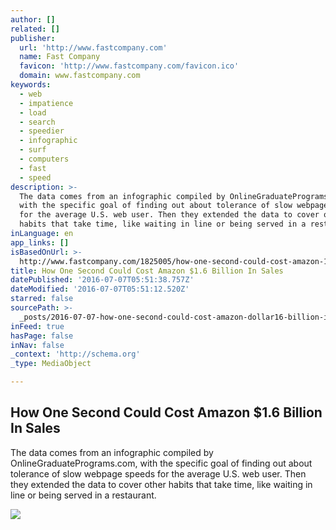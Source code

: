 ```yaml
---
author: []
related: []
publisher:
  url: 'http://www.fastcompany.com'
  name: Fast Company
  favicon: 'http://www.fastcompany.com/favicon.ico'
  domain: www.fastcompany.com
keywords:
  - web
  - impatience
  - load
  - search
  - speedier
  - infographic
  - surf
  - computers
  - fast
  - speed
description: >-
  The data comes from an infographic compiled by OnlineGraduatePrograms.com,
  with the specific goal of finding out about tolerance of slow webpage speeds
  for the average U.S. web user. Then they extended the data to cover other
  habits that take time, like waiting in line or being served in a restaurant.
inLanguage: en
app_links: []
isBasedOnUrl: >-
  http://www.fastcompany.com/1825005/how-one-second-could-cost-amazon-16-billion-sales
title: How One Second Could Cost Amazon $1.6 Billion In Sales
datePublished: '2016-07-07T05:51:38.757Z'
dateModified: '2016-07-07T05:51:12.520Z'
starred: false
sourcePath: >-
  _posts/2016-07-07-how-one-second-could-cost-amazon-dollar16-billion-in-sales.md
inFeed: true
hasPage: false
inNav: false
_context: 'http://schema.org'
_type: MediaObject

---
```

<article style=""><h1>How One Second Could Cost Amazon $1.6 Billion In Sales</h1><p>The data comes from an infographic compiled by OnlineGraduatePrograms.com, with the specific goal of finding out about tolerance of slow webpage speeds for the average U.S. web user. Then they extended the data to cover other habits that take time, like waiting in line or being served in a restaurant.</p><img src="http://c.fastcompany.net/multisite_files/fastcompany/imagecache/620x350/static/placeholders/p-1-section-topper-1.jpg" /></article>